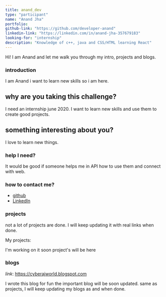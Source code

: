 ```yaml
---
title: anand_dev
type: "participant"
name: "Anand Jha"
portfolio: 
github-link: "https://github.com/developer-anand"
linkedin-link: "https://linkedin.com/in/anand-jha-357679183"
looking-for: "internship"
description: "Knowledge of c++, java and CSS/HTML learning React"
---
```


Hi! I am Anand and let me walk you through my intro, projects and blogs.

### introduction

I am Anand i want to learn new skills so i am here.

## why are you taking this challenge?

I need an internship june 2020.
I want to learn new skills and use them to create good projects.

## something interesting about you?

I love to learn new things.

### help I need?

It would be good if someone helps me in API how to use them and connect with web.

### how to contact me?

- [github](https://github.com/developer-anand)
- [LinkedIn](https://linkedin.com/in/anand-jha-357679183)

### projects

not a lot of projects are done. I will keep updating it with real links when done.

My projects:

I'm working on it soon project's will be here

### blogs
_link_: https://cyberajworld.blogspot.com

I wrote this blog for fun the important blog will be soon updated.
same as projects, I will keep updating my blogs as and when done.

